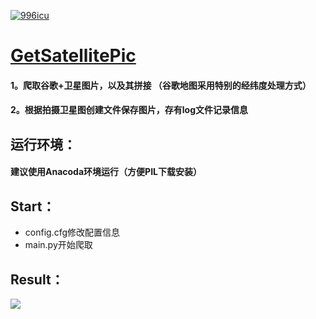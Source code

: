 <p>
<a href="https://github.com/996icu/996.ICU/blob/master/LICENSE_CN">
<img alt="996icu" src="https://img.shields.io/badge/license-NPL%20%28The%20996%20Prohibited%20License%29-blue.svg">
</a>
</p>

[GetSatellitePic](https://github.com/XiXiangkun/GetSatellitePic)
=======
#### 1。爬取谷歌+卫星图片，以及其拼接 （谷歌地图采用特别的经纬度处理方式）
#### 2。根据拍摄卫星图创建文件保存图片，存有log文件记录信息
## 运行环境：
#### 建议使用Anacoda环境运行（方便PIL下载安装）
## Start：
- config.cfg修改配置信息
- main.py开始爬取
## Result：
![](https://note.youdao.com/yws/public/resource/ecd343f8a42de9e26c3391b2e8652ef7/xmlnote/9F6714181D41466CA127B62DB9D30A8C/937)
